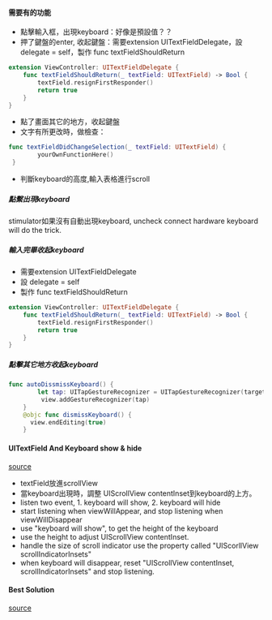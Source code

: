 #### 需要有的功能
- 點擊輸入框，出現keyboard：好像是預設值？？
- 押了鍵盤的enter, 收起鍵盤：需要extension UITextFieldDelegate，設 delegate = self，製作 func textFieldShouldReturn
```swift
extension ViewController: UITextFieldDelegate {
    func textFieldShouldReturn(_ textField: UITextField) -> Bool {
        textField.resignFirstResponder()
        return true
    }
}
```
- 點了畫面其它的地方，收起鍵盤
- 文字有所更改時，做檢查：
```Swift
func textFieldDidChangeSelection(_ textField: UITextField) {
        yourOwnFunctionHere()
 }
```
- 判斷keyboard的高度,輸入表格進行scroll





##### 點繫出現keyboard
stimulator如果沒有自動出現keyboard, uncheck connect hardware keyboard will do the trick.

##### 輸入完畢收起keyboard
- 需要extension UITextFieldDelegate
- 設 delegate = self
- 製作 func textFieldShouldReturn

```swift
extension ViewController: UITextFieldDelegate {
    func textFieldShouldReturn(_ textField: UITextField) -> Bool {
        textField.resignFirstResponder()
        return true
    }
}
```

##### 點擊其它地方收起keyboard

```Swift
func autoDissmissKeyboard() {
        let tap: UITapGestureRecognizer = UITapGestureRecognizer(target: self, action: #selector(dismissKeyboard))
         view.addGestureRecognizer(tap)
    }
    @objc func dismissKeyboard() {
      view.endEditing(true)
    }
```

#### UITextField And Keyboard show & hide
[source](https://www.youtube.com/watch?v=kD6vw0hp5WU&t=682)
- textField放進scrollView
- 當keyboard出現時，調整 UIScrollView contentInset到keyboard的上方。
- listen two event, 1. keyboard will show, 2. keyboard will hide
- start listening when viewWillAppear, and stop listening when viewWillDisappear
- use "keyboard will show", to get the height of the keyboard
- use the height to adjust UIScrollView contentInset.
- handle the size of scroll indicator use the property called "UIScorllView scrollIndicatorInsets"
- when keyboard will disappear, reset "UIScrollView contentInset, scrollIndicatorInsets" and stop listening.


#### Best Solution
[source](https://www.youtube.com/watch?v=D3sxanj3vd8)
